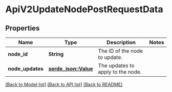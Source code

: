 # ApiV2UpdateNodePostRequestData

## Properties

Name | Type | Description | Notes
------------ | ------------- | ------------- | -------------
**node_id** | **String** | The ID of the node to update. | 
**node_updates** | [**serde_json::Value**](.md) | The updates to apply to the node. | 

[[Back to Model list]](../README.md#documentation-for-models) [[Back to API list]](../README.md#documentation-for-api-endpoints) [[Back to README]](../README.md)


